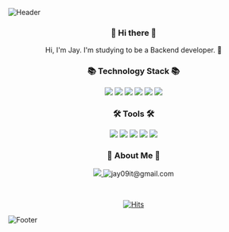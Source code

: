 <!--
**jayeunji/jayeunji** is a ✨ _special_ ✨ repository because its `README.md` (this file) appears on your GitHub profile.

Here are some ideas to get you started:

- 🔭 I’m currently working on ...
- 🌱 I’m currently learning ...
- 👯 I’m looking to collaborate on ...
- 🤔 I’m looking for help with ...
- 💬 Ask me about ...
- 📫 How to reach me: ...
- 😄 Pronouns: ...
- ⚡ Fun fact: ...
-->

![Header](https://capsule-render.vercel.app/api?type=waving&height=250&text=Welcome!&fontColor=ffffff&fontAlignY=40&color=c9eef7)

<h3 align="center"> 👋 Hi there 👋 </h3>

<p align="center">
  Hi, I'm Jay. I'm studying to be a Backend developer. 🌱 <br>
</p>

<h3 align="center">
  📚 Technology Stack 📚
</h3>

<p align="center">
  <img src="https://img.shields.io/badge/HTML-E34F26?style=flat-square&logo=HTML5&logoColor=white"/>
  <img src="https://img.shields.io/badge/CSS-1572B6?style=flat-square&logo=CSS3&logoColor=white"/> 
  <img src="https://img.shields.io/badge/JavaScript-F7DF1E?style=flat-square&logo=JavaScript&logoColor=white"/> 
  <img src="https://img.shields.io/badge/JAVA-blue?style=flat-square&logo=java"/>
  <img src="https://img.shields.io/badge/C-A8B9CC?style=flat-square&logo=C&logoColor=white"/> 
  <img src="https://img.shields.io/badge/Oracle-F80000?style=flat-square&logo=Oracle&logoColor=white"/>
</p>
  
<h3 align="center">
  🛠 Tools 🛠
</h3>

<p align="center">
  <img src="https://img.shields.io/badge/Bootstrap-7952B3?style=flat-square&logo=Bootstrap&logoColor=white"/>
  <img src="https://img.shields.io/badge/Eclipse-2C2255?style=flat-square&logo=Eclipse&logoColor=white"/> 
  <img src="https://img.shields.io/badge/Visual Studio Code-007ACC?style=flat-square&logo=Visual Studio Code&logoColor=white"/>
  <img src="https://img.shields.io/badge/Visual Studio-5C2D91?style=flat-square&logo=Visual Studio&logoColor=white"/>
  <img src="https://img.shields.io/badge/GitHub-181717?style=flat-square&logo=GitHub&logoColor=white"/>
</p>

<h3 align="center">
 🌈 About Me 🌈
</h3>
 
<p align="center">
  <a href = "https://velog.io/@jay09" target="_blank" rel="opener"  >
  <img src="https://img.shields.io/badge/Velog-20C997?style=flat-square&logo=Velog&logoColor=white"/> 
  </a>
  <img title="jay09it@gmail.com" src="https://img.shields.io/badge/jay09it@gmail.com-EA4335?style=flat-square&logo=Gmail&logoColor=white"/>
</p>
<br>

<div align="center">
  
[![Hits](https://hits.seeyoufarm.com/api/count/incr/badge.svg?url=https%3A%2F%2Fgithub.com%2Fjayeunji&count_bg=%23559BFF&title_bg=%23555555&icon=github.svg&icon_color=%23E7E7E7&title=hits&edge_flat=true)](https://hits.seeyoufarm.com)
  
</div>

![Footer](https://capsule-render.vercel.app/api?type=waving&color=c9eef7&height=250&section=footer)
